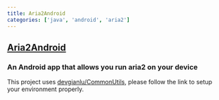 ```yaml
---
title: Aria2Android
categories: ['java', 'android', 'aria2']
---
```

## [Aria2Android](https://github.com/devgianlu/Aria2Android)

### An Android app that allows you run aria2 on your device

This project uses [devgianlu/CommonUtils](https://github.com/devgianlu/CommonUtils), please follow the link to setup your environment properly.
